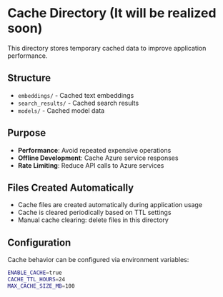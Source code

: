 # Cache Directory (It will be realized soon)

This directory stores temporary cached data to improve application performance.

## Structure
- `embeddings/` - Cached text embeddings
- `search_results/` - Cached search results
- `models/` - Cached model data

## Purpose
- **Performance**: Avoid repeated expensive operations
- **Offline Development**: Cache Azure service responses
- **Rate Limiting**: Reduce API calls to Azure services

## Files Created Automatically
- Cache files are created automatically during application usage
- Cache is cleared periodically based on TTL settings
- Manual cache clearing: delete files in this directory

## Configuration
Cache behavior can be configured via environment variables:
```bash
ENABLE_CACHE=true
CACHE_TTL_HOURS=24
MAX_CACHE_SIZE_MB=100
```
